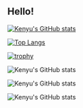 ## Hello!

[![Kenyu's GitHub stats](https://github-readme-stats-y3l2.vercel.app/api?username=kenyu1023mori&exclude_repo=github-readme-stats&count_private=true&show_icons=true&theme=algolia)](https://github.com/kenyu1023mori/github-readme-stats)

[![Top Langs](https://github-readme-stats-y3l2.vercel.app/api/top-langs/?username=kenyu1023mori&exclude_repo=github-readme-stats&theme=algolia)](https://github.com/kenyu1023mori/github-readme-stats)

[![trophy](https://github-profile-trophy.vercel.app/?username=kenyu1023mori&theme=2077)](https://github.com/kenyu1023mori/github-profile-trophy)

![Kenyu's GitHub stats](http://github-profile-summary-cards.vercel.app/api/cards/profile-details?username=kenyu1023mori&theme=2077)

![Kenyu's GitHub stats](http://github-profile-summary-cards.vercel.app/api/cards/repos-per-language?username=kenyu1023mori&theme=2077)

![Kenyu's GitHub stats](http://github-profile-summary-cards.vercel.app/api/cards/most-commit-language?username=kenyu1023mori&theme=2077)


